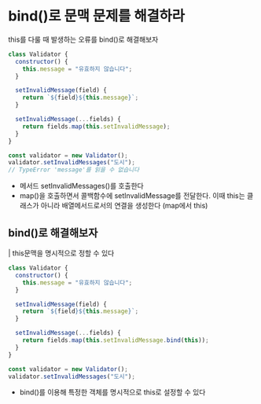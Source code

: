 # bind()로 문맥 문제를 해결하라

this를 다룰 때 발생하는 오류를 bind()로 해결해보자

```js
class Validator {
  constructor() {
    this.message = "유효하지 않습니다";
  }

  setInvalidMessage(field) {
    return `${field}${this.message}`;
  }

  setInvalidMessage(...fields) {
    return fields.map(this.setInvalidMessage);
  }
}

const validator = new Validator();
validator.setInvalidMessages("도시");
// TypeError 'message'를 읽을 수 없습니다
```

- 메서드 setInvalidMessages()를 호출한다
- map()을 호출하면서 콜백함수에 setInvalidMessage를 전달한다. 이때 this는 클래스가 아니라 배열메서드로서의 연결을 생성한다 (map에서 this)

## bind()로 해결해보자

| this문맥을 명시적으로 정할 수 있다

```js
class Validator {
  constructor() {
    this.message = "유효하지 않습니다";
  }

  setInvalidMessage(field) {
    return `${field}${this.message}`;
  }

  setInvalidMessage(...fields) {
    return fields.map(this.setInvalidMessage.bind(this));
  }
}

const validator = new Validator();
validator.setInvalidMessages("도시");
```

- bind()를 이용해 특정한 객체를 명시적으로 this로 설정할 수 있다
